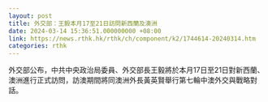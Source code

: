```yaml
---
layout: post
title: 外交部：王毅本月17至21日訪問新西蘭及澳洲
date: 2024-03-14 15:36:51.000000000 +08:00
link: https://news.rthk.hk/rthk/ch/component/k2/1744614-20240314.htm
categories: rthk
---
```


外交部公布，中共中央政治局委員、外交部長王毅將於本月17日至21日對新西蘭、澳洲進行正式訪問，訪澳期間將同澳洲外長黃英賢舉行第七輪中澳外交與戰略對話。
